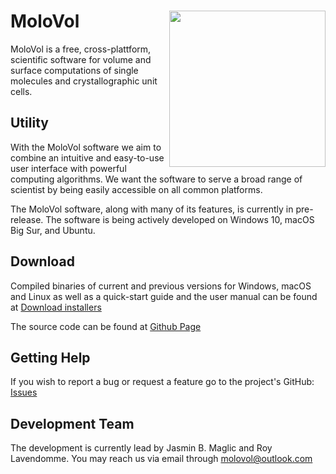 # MoloVol<img src="https://user-images.githubusercontent.com/65410083/99060370-3a6ab980-25a0-11eb-8f39-92e7af993223.png" width="250" ALIGN="right">

MoloVol is a free, cross-plattform, scientific software for volume and surface computations of single molecules and crystallographic unit cells.

## Utility
With the MoloVol software we aim to combine an intuitive and easy-to-use user interface with powerful computing algorithms. We want the software to serve a broad range of scientist by being easily accessible on all common platforms.

The MoloVol software, along with many of its features, is currently in pre-release. The software is being actively developed on Windows 10, macOS Big Sur, and Ubuntu.

## Download

Compiled binaries of current and previous versions for Windows, macOS and Linux as well as a quick-start guide and the user manual can be found at [Download installers](https://github.com/molovol/MoloVol/releases)

The source code can be found at [Github Page](https://github.com/molovol/MoloVol)

## Getting Help
If you wish to report a bug or request a feature go to the project's GitHub: [Issues](https://github.com/jmaglic/MoloVol/issues)

## Development Team
The development is currently lead by Jasmin B. Maglic and Roy Lavendomme. You may reach us via email through [molovol@outlook.com](mailto:molovol@outlook.com)
